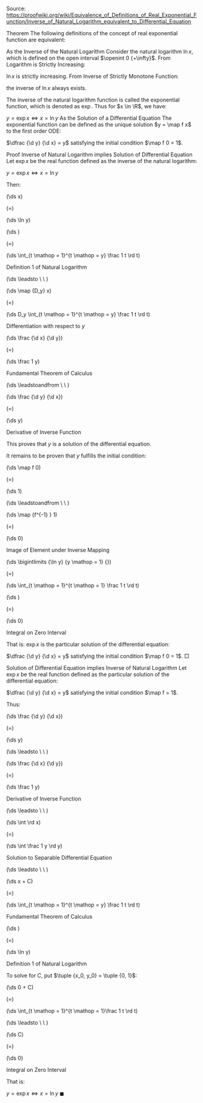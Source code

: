 # 

Source: https://proofwiki.org/wiki/Equivalence_of_Definitions_of_Real_Exponential_Function/Inverse_of_Natural_Logarithm_equivalent_to_Differential_Equation



Theorem
The following definitions of the concept of real exponential function are equivalent:

As the Inverse of the Natural Logarithm
Consider the natural logarithm $\ln x$, which is defined on the open interval $\openint 0 {+\infty}$.
From Logarithm is Strictly Increasing:

$\ln x$ is strictly increasing.
From Inverse of Strictly Monotone Function:

the inverse of $\ln x$ always exists.

The inverse of the natural logarithm function is called the exponential function, which is denoted as $\exp$.
Thus for $x \in \R$, we have:

$y = \exp x \iff x = \ln y$
As the Solution of a Differential Equation
The exponential function can be defined as the unique solution $y = \map f x$ to the first order ODE:

$\dfrac {\d y} {\d x} = y$
satisfying the initial condition $\map f 0 = 1$.


Proof
Inverse of Natural Logarithm implies Solution of Differential Equation
Let $\exp x$ be the real function defined as the inverse of the natural logarithm:

$y = \exp x \iff x = \ln y$

Then:














\(\ds x\)

\(=\)







\(\ds \ln y\)




















\(\ds \)

\(=\)







\(\ds \int_{t \mathop = 1}^{t \mathop = y} \frac 1 t \rd t\)





Definition 1 of Natural Logarithm








\(\ds \leadsto \ \ \)





\(\ds \map {D_y} x\)

\(=\)







\(\ds D_y \int_{t \mathop = 1}^{t \mathop = y} \frac 1 t \rd t\)





Differentiation with respect to $y$














\(\ds \frac {\d x} {\d y}\)

\(=\)







\(\ds \frac 1 y\)





Fundamental Theorem of Calculus








\(\ds \leadstoandfrom \ \ \)





\(\ds \frac {\d y} {\d x}\)

\(=\)







\(\ds y\)





Derivative of Inverse Function



This proves that $y$ is a solution of the differential equation.

It remains to be proven that $y$ fulfills the initial condition: 














\(\ds \map f 0\)

\(=\)







\(\ds 1\)














\(\ds \leadstoandfrom \ \ \)





\(\ds \map {f^{-1} } 1\)

\(=\)







\(\ds 0\)





Image of Element under Inverse Mapping














\(\ds \bigintlimits {\ln y} {y \mathop = 1} {}\)

\(=\)







\(\ds \int_{t \mathop = 1}^{t \mathop = 1} \frac 1 t \rd t\)




















\(\ds \)

\(=\)







\(\ds 0\)





Integral on Zero Interval



That is:
$\exp x$ is the particular solution of the differential equation:

$\dfrac {\d y} {\d x} = y$
satisfying the initial condition $\map f 0 = 1$.
$\Box$


Solution of Differential Equation implies Inverse of Natural Logarithm
Let $\exp x$ be the real function defined as the particular solution of the differential equation:

$\dfrac {\d y} {\d x} = y$
satisfying the initial condition $\map f  = 1$.

Thus:














\(\ds \frac {\d y} {\d x}\)

\(=\)







\(\ds y\)














\(\ds \leadsto \ \ \)





\(\ds \frac {\d x} {\d y}\)

\(=\)







\(\ds \frac 1 y\)





Derivative of Inverse Function








\(\ds \leadsto \ \ \)





\(\ds \int \rd x\)

\(=\)







\(\ds \int \frac 1 y \rd y\)





Solution to Separable Differential Equation








\(\ds \leadsto \ \ \)





\(\ds x + C\)

\(=\)







\(\ds \int_{t \mathop = 1}^{t \mathop = y} \frac 1 t \rd t\)





Fundamental Theorem of Calculus














\(\ds \)

\(=\)







\(\ds \ln y\)





Definition 1 of Natural Logarithm




To solve for $C$, put $\tuple {x_0, y_0} = \tuple {0, 1}$:














\(\ds 0 + C\)

\(=\)







\(\ds \int_{t \mathop = 1}^{t \mathop = 1}\frac 1 t \rd t\)














\(\ds \leadsto \ \ \)





\(\ds C\)

\(=\)







\(\ds 0\)





Integral on Zero Interval




That is:

$y = \exp x \iff x = \ln y$
$\blacksquare$





